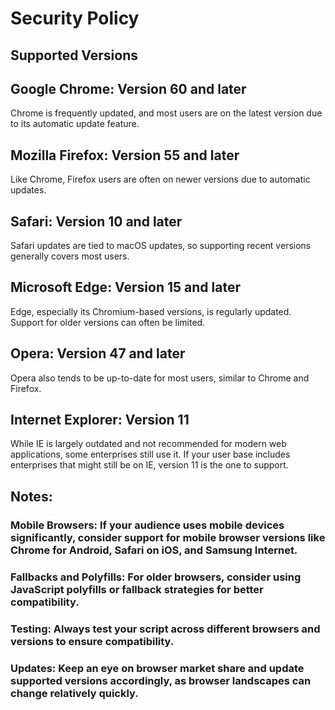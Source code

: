 # Security Policy

## Supported Versions

## Google Chrome: Version 60 and later
Chrome is frequently updated, and most users are on the latest version due to its automatic update feature.

## Mozilla Firefox: Version 55 and later
Like Chrome, Firefox users are often on newer versions due to automatic updates.

## Safari: Version 10 and later
Safari updates are tied to macOS updates, so supporting recent versions generally covers most users.

## Microsoft Edge: Version 15 and later
Edge, especially its Chromium-based versions, is regularly updated. Support for older versions can often be limited.

## Opera: Version 47 and later
Opera also tends to be up-to-date for most users, similar to Chrome and Firefox.

## Internet Explorer: Version 11
While IE is largely outdated and not recommended for modern web applications, some enterprises still use it. If your user base includes enterprises that might still be on IE, version 11 is the one to support.

## Notes:
### Mobile Browsers: If your audience uses mobile devices significantly, consider support for mobile browser versions like Chrome for Android, Safari on iOS, and Samsung Internet.
### Fallbacks and Polyfills: For older browsers, consider using JavaScript polyfills or fallback strategies for better compatibility.
### Testing: Always test your script across different browsers and versions to ensure compatibility.
### Updates: Keep an eye on browser market share and update supported versions accordingly, as browser landscapes can change relatively quickly.
